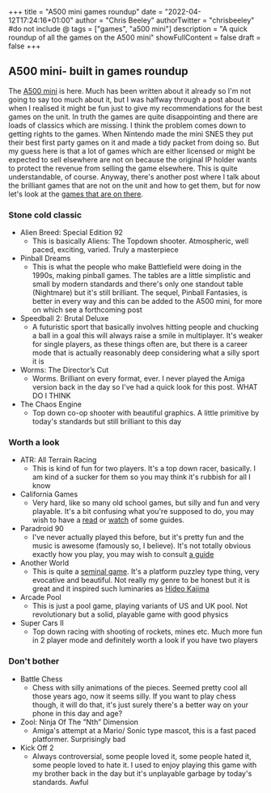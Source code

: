 +++
title = "A500 mini games roundup"
date = "2022-04-12T17:24:16+01:00"
author = "Chris Beeley"
authorTwitter = "chrisbeeley" #do not include @
tags = ["games", "a500 mini"]
description = "A quick roundup of all the games on the A500 mini"
showFullContent = false
draft = false
+++

## A500 mini- built in games roundup

The [A500 mini](https://retrogames.biz/products/thea500-mini) is here. Much has been written about it already so I'm not going to say too much about it, but I was halfway through a post about it when I realised it might be fun just to give my recommendations for the best games on the unit. In truth the games are quite disappointing and there are loads of classics which are missing. I think the problem comes down to getting rights to the games. When Nintendo made the mini SNES they put their best first party games on it and made a tidy packet from doing so. But my guess here is that a lot of games which are either licensed or might be expected to sell elsewhere are not on because the original IP holder wants to protect the revenue from selling the game elsewhere. This is quite understandable, of course. Anyway, there's another post where I talk about the brilliant games that are not on the unit and how to get them, but for now let's look at the [games that are on there](https://retrogames.biz/games/thea500-mini/).  

### Stone cold classic

* Alien Breed: Special Edition 92
    * This is basically Aliens: The Topdown shooter. Atmospheric, well paced, exciting, varied. Truly a masterpiece
* Pinball Dreams
    * This is what the people who make Battlefield were doing in the 1990s, making pinball games. The tables are a little simplistic and small by modern standards and there's only one standout table (Nightmare) but it's still brilliant. The sequel, Pinball Fantasies, is better in every way and this can be added to the A500 mini, for more on which see a forthcoming post
* Speedball 2: Brutal Deluxe
    * A futuristic sport that basically involves hitting people and chucking a ball in a goal this will always raise a smile in multiplayer. It's weaker for single players, as these things often are, but there is a career mode that is actually reasonably deep considering what a silly sport it is
* Worms: The Director’s Cut
    * Worms. Brilliant on every format, ever. I never played the Amiga version back in the day so I've had a quick look for this post.  WHAT DO I THINK
* The Chaos Engine
    * Top down co-op shooter with beautiful graphics. A little primitive by today's standards but still brilliant to this day

### Worth a look

* ATR: All Terrain Racing
    * This is kind of fun for two players. It's a top down racer, basically. I am kind of a sucker for them so you may think it's rubbish for all I know
* California Games
    * Very hard, like so many old school games, but silly and fun and very playable. It's a bit confusing what you're supposed to do, you may wish to have a [read](https://www.lemonamiga.com/games/docs.php?id=275) or [watch](https://www.youtube.com/watch?v=KYrSL3WQJf8) of some guides.
* Paradroid 90
    * I've never actually played this before, but it's pretty fun and the music is awesome (famously so, I believe). It's not totally obvious exactly how you play, you may wish to consult [a guide](https://www.lemonamiga.com/games/docs.php?id=1194)
* Another World
    * This is quite a [seminal game](https://en.wikipedia.org/wiki/Another_World_(video_game)#Legacy). It's a platform puzzley type thing, very evocative and beautiful. Not really my genre to be honest but it is great and it inspired such luminaries as [Hideo Kajima](https://en.wikipedia.org/wiki/Hideo_Kojima)
* Arcade Pool
    * This is just a pool game, playing variants of US and UK pool. Not revolutionary but a solid, playable game with good physics
* Super Cars II
    * Top down racing with shooting of rockets, mines etc. Much more fun in 2 player mode and definitely worth a look if you have two players

### Don't bother

* Battle Chess
    * Chess with silly animations of the pieces. Seemed pretty cool all those years ago, now it seems silly. If you want to play chess though, it will do that, it's just surely there's a better way on your phone in this day and age?
* Zool: Ninja Of The ”Nth” Dimension
    * Amiga's attempt at a Mario/ Sonic type mascot, this is a fast paced platformer. Surprisingly bad
* Kick Off 2
    * Always controversial, some people loved it, some people hated it, some people loved to hate it. I used to enjoy playing this game with my brother back in the day but it's unplayable garbage by today's standards. Awful
